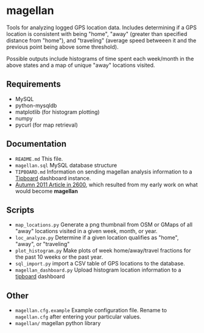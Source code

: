 # magellan

Tools for analyzing logged GPS location data. Includes determining if a GPS location is consistent with being "home", "away" (greater than specified distance from "home"), and "traveling" (average speed betweeen it and the previous point being above some threshold).

Possible outputs include histograms of time spent each week/month in the above states and a map of unique "away" locations visited.

## Requirements

* MySQL
* python-mysqldb
* matplotlib (for histogram plotting)
* numpy
* pycurl (for map retrieval)

## Documentation

* `README.md` This file.
* `magellan.sql` MySQL database structure
* `TIPBOARD.md` Information on sending magellan analysis information to a [Tipboard](http://tipboard.readthedocs.org) dashboard instance.
* [Autumn 2011 Article in 2600](https://github.com/privong/magellan/wiki/2600-Article), which resulted from my early work on what would become **magellan**

## Scripts

* `map_locations.py` Generate a png thumbnail from OSM or GMaps of all "away" locations visited in a given week, month, or year.
* `loc_analyze.py` Determine if a given location qualifies as "home", "away", or "traveling"
* `plot_histogram.py` Make plots of week home/away/travel fractions for the past 10 weeks or the past year.
* `sql_import.py` import a CSV table of GPS locations to the database.
* `magellan_dashboard.py` Upload histogram location information to a [tipboard](https://github.com/allegro/tipboard) dashboard

## Other

* `magellan.cfg.example` Example configuration file. Rename to ```magellan.cfg``` after entering your particular values.
* `magellan/` magellan python library
